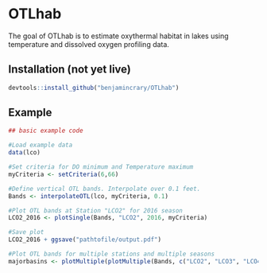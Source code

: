 # OTLhab

The goal of OTLhab is to estimate oxythermal habitat in lakes using temperature and dissolved oxygen profiling data. 

## Installation (not yet live)

``` r
devtools::install_github("benjamincrary/OTLhab")
```

## Example


``` r
## basic example code

#Load example data
data(lco)

#Set criteria for DO minimum and Temperature maximum
myCriteria <- setCriteria(6,66)

#Define vertical OTL bands. Interpolate over 0.1 feet. 
Bands <- interpolateOTL(lco, myCriteria, 0.1)

#Plot OTL bands at Station "LCO2" for 2016 season
LCO2_2016 <- plotSingle(Bands, "LCO2", 2016, myCriteria)

#Save plot 
LCO2_2016 + ggsave("pathtofile/output.pdf") 

#Plot OTL bands for multiple stations and multiple seasons
majorbasins <- plotMultiple(plotMultiple(Bands, c("LCO2", "LCO3", "LCO4"), c(2015,2016,2017,2018),myCriteria))


```

